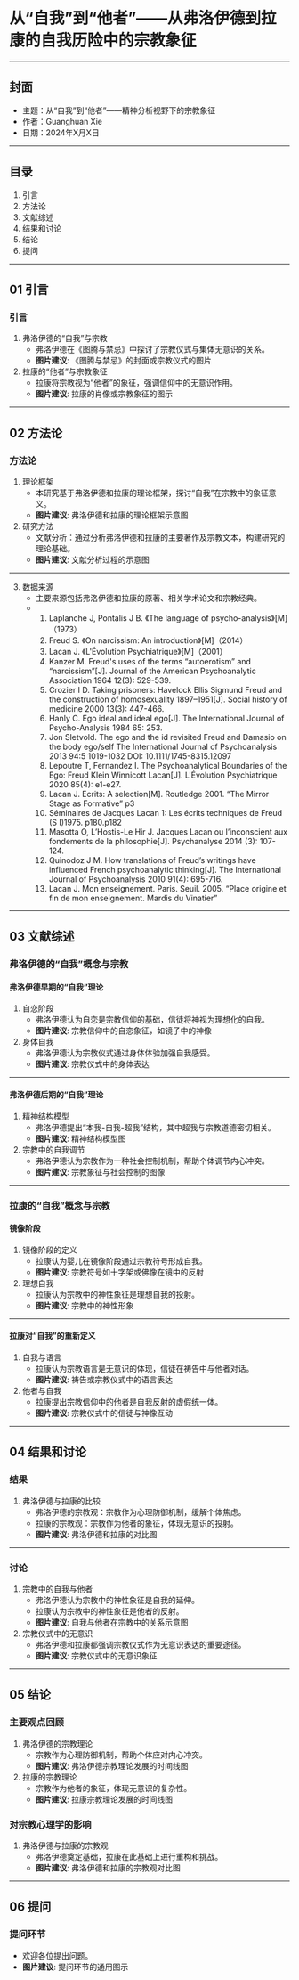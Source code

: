 # 从“自我”到“他者”——从弗洛伊德到拉康的自我历险中的宗教象征

---
## 封面
- 主题：从“自我”到“他者”——精神分析视野下的宗教象征
- 作者：Guanghuan Xie
- 日期：2024年X月X日

---
## 目录
1. 引言
2. 方法论
3. 文献综述
4. 结果和讨论
5. 结论
6. 提问

---

## 01 引言

### 引言
1. 弗洛伊德的“自我”与宗教
   - 弗洛伊德在《图腾与禁忌》中探讨了宗教仪式与集体无意识的关系。
   - **图片建议**: 《图腾与禁忌》的封面或宗教仪式的图片
2. 拉康的“他者”与宗教象征
   - 拉康将宗教视为“他者”的象征，强调信仰中的无意识作用。
   - **图片建议**: 拉康的肖像或宗教象征的图示

---

## 02 方法论

### 方法论
1. 理论框架
   - 本研究基于弗洛伊德和拉康的理论框架，探讨“自我”在宗教中的象征意义。
   - **图片建议**: 弗洛伊德和拉康的理论框架示意图
2. 研究方法
   - 文献分析：通过分析弗洛伊德和拉康的主要著作及宗教文本，构建研究的理论基础。
   - **图片建议**: 文献分析过程的示意图

---

3. 数据来源
   - 主要来源包括弗洛伊德和拉康的原著、相关学术论文和宗教经典。
   - 1. Laplanche J, Pontalis J B. 《The language of psycho-analysis》[M]（1973）
     2. Freud S. 《On narcissism: An introduction》[M]（2014）
     3. Lacan J. 《L'Évolution Psychiatrique》[M]（2001）
     4. Kanzer M. Freud's uses of the terms “autoerotism” and “narcissism”[J]. Journal of the American Psychoanalytic Association 1964 12(3): 529-539.
     5. Crozier I D. Taking prisoners: Havelock Ellis Sigmund Freud and the construction of homosexuality 1897–1951[J]. Social history of medicine 2000 13(3): 447-466.
     6. Hanly C. Ego ideal and ideal ego[J]. The International Journal of Psycho-Analysis 1984 65: 253.
     7. Jon Sletvold. The ego and the id revisited Freud and Damasio on the body ego/self The International Journal of Psychoanalysis 2013 94:5 1019-1032 DOI: 10.1111/1745-8315.12097
     8. Lepoutre T, Fernandez I. The Psychoanalytical Boundaries of the Ego: Freud Klein Winnicott Lacan[J]. L'Évolution Psychiatrique 2020 85(4): e1-e27.
     9. Lacan J. Ecrits: A selection[M]. Routledge 2001. “The Mirror Stage as Formative” p3
     10. Séminaires de Jacques Lacan 1: Les écrits techniques de Freud (S I)1975. p180.p182
     11. Masotta O, L’Hostis-Le Hir J. Jacques Lacan ou l’inconscient aux fondements de la philosophie[J]. Psychanalyse 2014 (3): 107-124.
     12. Quinodoz J M. How translations of Freud’s writings have influenced French psychoanalytic thinking[J]. The International Journal of Psychoanalysis 2010 91(4): 695-716.
     13. Lacan J. Mon enseignement. Paris. Seuil. 2005. “Place origine et fin de mon enseignement. Mardis du Vinatier”

---

## 03 文献综述

### 弗洛伊德的“自我”概念与宗教

#### 弗洛伊德早期的“自我”理论
1. 自恋阶段
   - 弗洛伊德认为自恋是宗教信仰的基础，信徒将神视为理想化的自我。
   - **图片建议**: 宗教信仰中的自恋象征，如镜子中的神像
2. 身体自我
   - 弗洛伊德认为宗教仪式通过身体体验加强自我感受。
   - **图片建议**: 宗教仪式中的身体表达

---

#### 弗洛伊德后期的“自我”理论
1. 精神结构模型
   - 弗洛伊德提出“本我-自我-超我”结构，其中超我与宗教道德密切相关。
   - **图片建议**: 精神结构模型图
2. 宗教中的自我调节
   - 弗洛伊德认为宗教作为一种社会控制机制，帮助个体调节内心冲突。
   - **图片建议**: 宗教象征与社会控制的图像

---

### 拉康的“自我”概念与宗教

#### 镜像阶段
1. 镜像阶段的定义
   - 拉康认为婴儿在镜像阶段通过宗教符号形成自我。
   - **图片建议**: 宗教符号如十字架或佛像在镜中的反射
2. 理想自我
   - 拉康认为宗教中的神性象征是理想自我的投射。
   - **图片建议**: 宗教中的神性形象

---

#### 拉康对“自我”的重新定义
1. 自我与语言
   - 拉康认为宗教语言是无意识的体现，信徒在祷告中与他者对话。
   - **图片建议**: 祷告或宗教仪式中的语言表达
2. 他者与自我
   - 拉康提出宗教信仰中的他者是自我反射的虚假统一体。
   - **图片建议**: 宗教仪式中的信徒与神像互动

---

## 04 结果和讨论

### 结果
1. 弗洛伊德与拉康的比较
   - 弗洛伊德的宗教观：宗教作为心理防御机制，缓解个体焦虑。
   - 拉康的宗教观：宗教作为他者的象征，体现无意识的投射。
   - **图片建议**: 弗洛伊德和拉康的对比图

---

### 讨论
1. 宗教中的自我与他者
   - 弗洛伊德认为宗教中的神性象征是自我的延伸。
   - 拉康认为宗教中的神性象征是他者的反射。
   - **图片建议**: 自我与他者在宗教中的关系示意图
2. 宗教仪式中的无意识
   - 弗洛伊德和拉康都强调宗教仪式作为无意识表达的重要途径。
   - **图片建议**: 宗教仪式中的无意识象征

---

## 05 结论

### 主要观点回顾
1. 弗洛伊德的宗教理论
   - 宗教作为心理防御机制，帮助个体应对内心冲突。
   - **图片建议**: 弗洛伊德宗教理论发展的时间线图
2. 拉康的宗教理论
   - 宗教作为他者的象征，体现无意识的复杂性。
   - **图片建议**: 拉康宗教理论发展的时间线图

### 对宗教心理学的影响
1. 弗洛伊德与拉康的宗教观
   - 弗洛伊德奠定基础，拉康在此基础上进行重构和挑战。
   - **图片建议**: 弗洛伊德和拉康的宗教观对比图

---

## 06 提问

### 提问环节
- 欢迎各位提出问题。
- **图片建议**: 提问环节的通用图示
